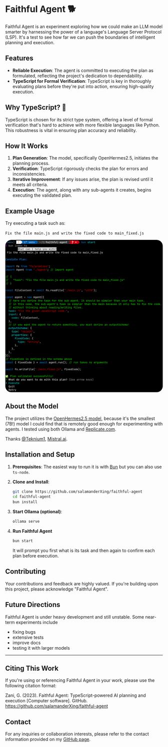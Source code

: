 # Faithful Agent 🐕

Faithful Agent is an experiment exploring how we could make an LLM model smarter
by harnessing the power of a language's Language Server Protocol (LSP). It's a
test to see how far we can push the boundaries of intelligent planning and
execution.

## Features

- **Reliable Execution**: The agent is committed to executing the plan as
  formulated, reflecting the project's dedication to dependability.
- **TypeScript for Formal Verification**: TypeScript is key in thoroughly
  evaluating plans before they're put into action, ensuring high-quality
  execution.

## Why TypeScript? 🤔

TypeScript is chosen for its strict type system, offering a level of formal
verification that's hard to achieve with more flexible languages like Python.
This robustness is vital in ensuring plan accuracy and reliability.

## How It Works

1. **Plan Generation**: The model, specifically OpenHermes2.5, initiates the
   planning process.
2. **Verification**: TypeScript rigorously checks the plan for errors and
   inconsistencies.
3. **Iterative Improvement**: If any issues arise, the plan is revised until it
   meets all criteria.
4. **Execution**: The agent, along with any sub-agents it creates, begins
   executing the validated plan.

## Example Usage

Try executing a task such as:

`Fix the file main.js and write the fixed code to main_fixed.js`

<img src="./fix.png" alt="Faithful Agent Example" max-width="600" style="border-radius: 20px;">



## About the Model

The project utilizes the
[OpenHermes2.5 model](https://huggingface.co/teknium/OpenHermes-2.5-Mistral-7B),
because it's the smallest (7B!) model I could find that is remotely good enough
for experimenting with agents. I tested using both Ollama and
[Replicate.com](https://replicate.com).

Thanks [@Teknium1](https://twitter.com/Teknium1),
[Mistral.ai](https://twitter.com/MistralAI).

## Installation and Setup

1. **Prerequisites**: The easiest way to run it is with [Bun](https://bun.sh)
   but you can also use `ts-node`.

2. **Clone and Install**:
   ```bash
   git clone https://github.com/salamanderXing/faithful-agent
   cd faithful-agent
   bun install
   ```
3. **Start Ollama (optional)**:

   ```bash
   ollama serve
   ```

4. **Run Faithful Agent**
   ```bash
   bun start
   ```
   It will prompt you first what is its task and then again to confirm each plan
   before execution.

## Contributing

Your contributions and feedback are highly valued. If you're building upon this
project, please acknowledge "Faithful Agent".

## Future Directions

Faithful Agent is under heavy development and still unstable. Some near-term
experiments include

- fixing bugs
- extensive tests
- improve docs
- testing it with larger models

---

## Citing This Work

If you're using or referencing Faithful Agent in your work, please use the
following citation format:

Zani, G. (2023). Faithful Agent: TypeScript-powered AI planning and execution
[Computer software]. GitHub. https://github.com/salamanderXing/faithful-agent

## Contact

For any inquiries or collaboration interests, please refer to the contact
information provided on my [GitHub page](https://github.com/salamanderxing).
